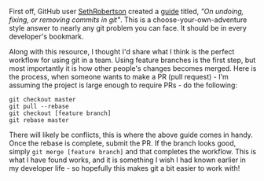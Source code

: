 First off, GitHub user [SethRobertson](https://github.com/SethRobertson) created a [guide](http://sethrobertson.github.com/GitFixUm) titled, *"On undoing, fixing, or removing commits in git"*. This is a choose-your-own-adventure style answer to nearly any git problem you can face. It should be in every developer's bookmark.

Along with this resource, I thought I'd share what I think is the perfect workflow for using git in a team. Using feature branches is the first step, but most importantly it is how other people's changes becomes merged. Here is the process, when someone wants to make a PR (pull request) - I'm assuming the project is large enough to require PRs - do the following:

```
git checkout master
git pull --rebase
git checkout [feature branch]
git rebase master
```

There will likely be conflicts, this is where the above guide comes in handy. Once the rebase is complete, submit the PR. If the branch looks good, simply `git merge [feature branch]` and that completes the workflow. This is what I have found works, and it is something I wish I had known earlier in my developer life - so hopefully this makes git a bit easier to work with!
